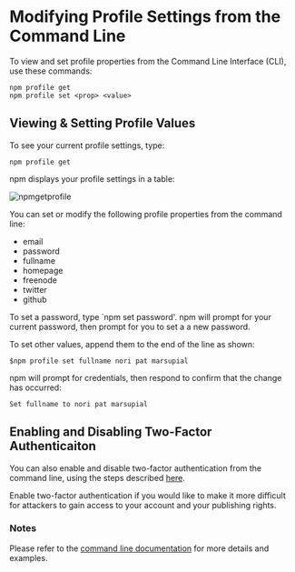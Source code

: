 <!--
title: 18 - Modifying profile settings from the command line
featured: true
-->

# Modifying Profile Settings from the Command Line

To view and set profile properties from the Command Line Interface (CLI), use these commands: 

```
npm profile get 
npm profile set <prop> <value>
```

## Viewing & Setting Profile Values

To see your current profile settings, type:

```
npm profile get
```
npm displays your profile settings in a table:

![npmgetprofile](/images/npm_get_profile.png)

You can set or modify the following profile properties from the command line:

* email
* password
* fullname
* homepage
* freenode
* twitter
* github 

To set a password, type `npm set password'. npm will prompt for your current password, then prompt for you to set a a new password. 

To set other values, append them to the end of the line as shown: 

```
$npm profile set fullname nori pat marsupial
```
npm will prompt for credentials, then respond to confirm that the change has occurred: 

```
Set fullname to nori pat marsupial
```

## Enabling and Disabling Two-Factor Authenticaiton 


You can also enable and disable two-factor authentication from the command line, using the steps described [here](https://docs.npmjs.com/getting-started/using-two-factor-authentication).

Enable two-factor authentication if you would like to make it more difficult for attackers to gain access to your account and your publishing rights.

### Notes

Please refer to the [command line documentation](https://docs.npmjs.com/cli/profile) for more details and examples. 
